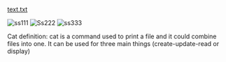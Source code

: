[text.txt](https://github.com/Faisaltu14/Linux-users-groups-task/files/9765043/text.txt)




![ss111](https://user-images.githubusercontent.com/113862309/195351137-9375a940-b7cc-4b34-a7fd-fad548eb99af.png)
![Ss222](https://user-images.githubusercontent.com/113862309/195351154-c56ae099-fdd3-4e16-aca0-b7ba8318038f.png)
![ss333](https://user-images.githubusercontent.com/113862309/195351159-8557b157-35cc-4539-a7ac-cc34e495f725.png)

Cat definition: cat is a command used to print a file and it could combine files into one. It can be used for three main things (create-update-read or display)
